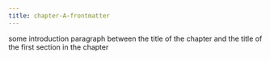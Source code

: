```yaml
---
title: chapter-A-frontmatter
---
```


some introduction paragraph between the title of the chapter and the title of the first section in the chapter